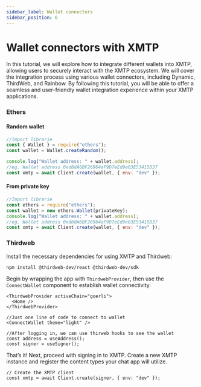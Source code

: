 ```yaml
---
sidebar_label: Wallet connectors
sidebar_position: 6
---
```


# Wallet connectors with XMTP

In this tutorial, we will explore how to integrate different wallets into XMTP, allowing users to securely interact with the XMTP ecosystem. We will cover the integration process using various wallet connectors, including Dynamic, ThirdWeb, and Rainbow. By following this tutorial, you will be able to offer a seamless and user-friendly wallet integration experience within your XMTP applications.

### Ethers

#### Random wallet

```jsx
//Import librarie
const { Wallet } = require("ethers");
const wallet = Wallet.createRandom();

console.log("Wallet address: " + wallet.address);
//eg. Wallet address 0xd8dA6BF26964aF9D7eEd9e03E53415D37
const xmtp = await Client.create(wallet, { env: "dev" });
```

#### From private key

```jsx
//Import librarie
const ethers = require("ethers");
const wallet = new ethers.Wallet(privateKey);
console.log("Wallet address: " + wallet.address);
//eg. Wallet address 0xd8dA6BF26964aF9D7eEd9e03E53415D37
const xmtp = await Client.create(wallet, { env: "dev" });
```

### Thirdweb

Install the necessary dependencies for using XMTP and Thirdweb:

```bash
npm install @thirdweb-dev/react @thirdweb-dev/sdk
```

Begin by wrapping the app with `ThirdwebProvider`, then use the `ConnectWallet` component to establish wallet connectivity.

```tsx
<ThirdwebProvider activeChain="goerli">
  <Home />
</ThirdwebProvider>
```

```tsx
//Just one line of code to connect to wallet
<ConnectWallet theme="light" />
```

```tsx
//After logging in, we can use thirweb hooks to see the wallet
const address = useAddress();
const signer = useSigner();
```

That’s it! Next, proceed with signing in to XMTP. Create a new XMTP instance and register the content types your chat app will utilize.

```tsx
// Create the XMTP client
const xmtp = await Client.create(signer, { env: "dev" });
```
